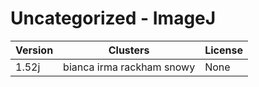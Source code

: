 # Uncategorized - ImageJ







| Version | Clusters | License |
| ------- | -------- | ------- |
| 1.52j | bianca irma rackham snowy | None |
